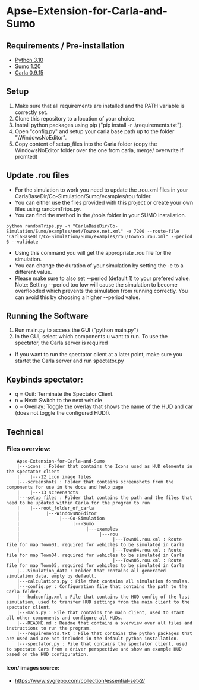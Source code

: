 # Apse-Extension-for-Carla-and-Sumo

## Requirements / Pre-installation
* [Python 3.10](https://www.python.org/downloads/)
* [Sumo 1.20](https://sumo.dlr.de/docs/Downloads.php)
* [Carla 0.9.15](https://carla.readthedocs.io/en/0.9.15/download/)

## Setup
1. Make sure that all requirements are installed and the PATH variable is correctly set.
2. Clone this repository to a location of your choice.
3. Install python packages using pip ("pip install -r .\requirements.txt").
4. Open "config.py" and setup your carla base path up to the folder "\WindowsNoEditor".
5. Copy content of setup_files into the Carla folder (copy the WindowsNoEditor folder over the one from carla, merge/ overwrite if promted)

## Update .rou files
* For the simulation to work you need to update the .rou.xml files in your CarlaBaseDir/Co-Simulation/Sumo/examples/rou folder.
* You can either use the files provided with this project or create your own files using randomTrips.py.
* You can find the method in the /tools folder in your SUMO installation.

```
python randomTrips.py -n "CarlaBaseDir/Co-Simulation/Sumo/examples/net/Townxx.net.xml" -e 7200 --route-file "CarlaBaseDir/Co-Simulation/Sumo/examples/rou/Townxx.rou.xml" --period 6 --validate 
```
* Using this command you will get the appropriate .rou file for the simulation. 
* You can change the duration of your simulation by setting the -e to a different value.
* Please make sure to also set  --period <FLOAT> (default 1) to your prefered value. 
  Note: Setting --period too low will cause the simulation to become overflooded which prevents the simulation from running correctly. You can avoid this by choosing a higher --period value.

## Running the Software
1. Run main.py to access the GUI ("python main.py")
2. In the GUI, select which components u want to run. To use the spectator, the Carla server is required
* If you want to run the spectator client at a later point, make sure you startet the Carla server and run spectator.py

## Keybinds spectator:

* q = Quit: Terminate the Spectator Client.
* n = Next: Switch to the next vehicle
* o = Overlay: Toggle the overlay that shows the name of the HUD and car (does not toggle the configured HUD!).

## Technical

### Files overview:
        Apse-Extension-for-Carla-and-Sumo
        |---icons : Folder that contains the Icons used as HUD elements in the spectator client 
        |    |---12 icon image files
        |---screenshots : Folder that contains screenshots from the components for use in the docs and help page
        |    |---13 screenshots
        |---setup_files : Folder that contains the path and the files that need to be updated within Carla for the program to run
        |    |---root_folder_of_carla
        |          |---WindowsNoEditor
        |               |---Co-Simulation
        |                    |---Sumo
        |                         |---examples
        |                              |---rou
        |                                   |---Town01.rou.xml : Route file for map Town01, required for vehicles to be simulated in Carla
        |                                   |---Town04.rou.xml : Route file for map Town04, required for vehicles to be simulated in Carla
        |                                   |---Town05.rou.xml : Route file for map Town05, required for vehicles to be simulated in Carla
        |---Simulation_data : Folder that contains all generated simulation data, empty by default.
        |---calculations.py : File that contains all simulation formulas.
        |---config.py : Configuration file that contains the path to the Carla folder.
        |---hudconfig.xml : File that contains the HUD config of the last simulation, used to transfer HUD settings from the main client to the spectator client.
        |---main.py : File that contains the main client, used to start all other components and configure all HUDs.
        |---README.md : Readme that contains a overview over all files and instructions to run the program.
        |---requirements.txt : File that contains the python packages that are used and are not included in the default python installation.
        |---spectator.py : File that contains the spectator client, used to spectate Cars from a driver perspective and show an example HUD based on the HUD configuration.

#### Icon/ images source:

* https://www.svgrepo.com/collection/essential-set-2/


